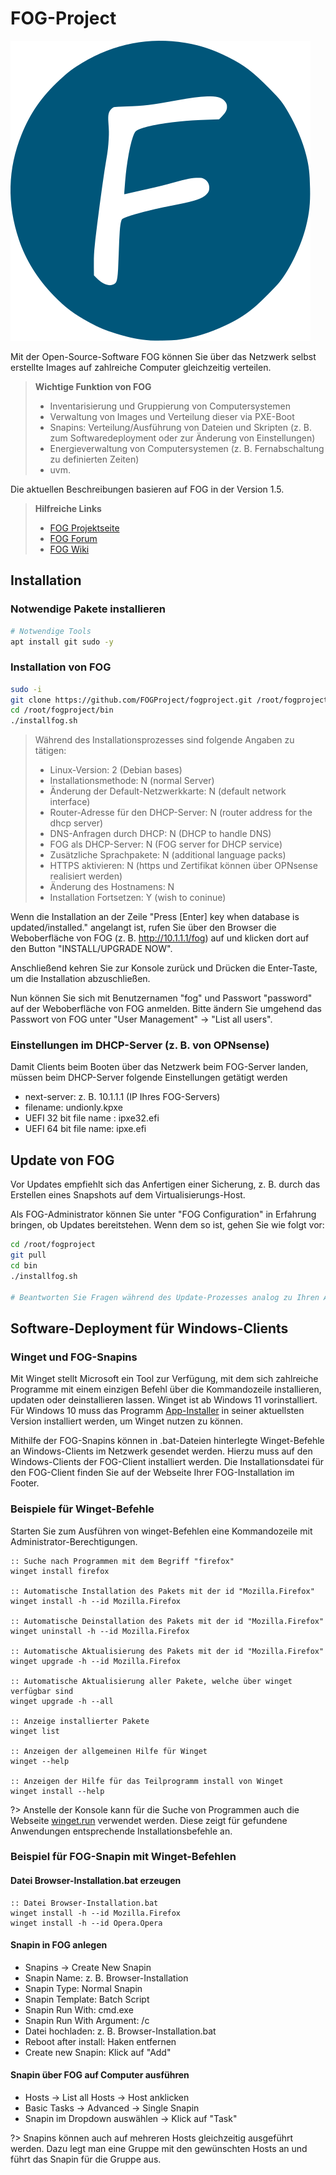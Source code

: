 # FOG-Project

![logo fog-project](../_media/logo_fog-project.png "Provided by fogproject.org")

Mit der Open-Source-Software FOG können Sie über das Netzwerk selbst erstellte Images auf zahlreiche Computer gleichzeitig verteilen. 

> **Wichtige Funktion von FOG**
> - Inventarisierung und Gruppierung von Computersystemen
> - Verwaltung von Images und Verteilung dieser via PXE-Boot
> - Snapins: Verteilung/Ausführung von Dateien und Skripten (z. B. zum Softwaredeployment oder zur Änderung von Einstellungen)
> - Energieverwaltung von Computersystemen (z. B. Fernabschaltung zu definierten Zeiten)
> - uvm.

Die aktuellen Beschreibungen basieren auf FOG in der Version 1.5.

> **Hilfreiche Links**
> - [FOG Projektseite](https://fogproject.org/)
> - [FOG Forum](https://forums.fogproject.org/)
> - [FOG Wiki](https://wiki.fogproject.org/)

## Installation

### Notwendige Pakete installieren

```bash
# Notwendige Tools
apt install git sudo -y
```

### Installation von FOG

```bash
sudo -i
git clone https://github.com/FOGProject/fogproject.git /root/fogproject
cd /root/fogproject/bin
./installfog.sh
```

> Während des Installationsprozesses sind folgende Angaben zu tätigen:
> - Linux-Version: 2 (Debian bases)
> - Installationsmethode: N (normal Server)
> - Änderung der Default-Netzwerkkarte: N (default network interface)
> - Router-Adresse für den DHCP-Server: N (router address for the dhcp server)
> - DNS-Anfragen durch DHCP: N (DHCP to handle DNS)
> - FOG als DHCP-Server: N (FOG server for DHCP service)
> - Zusätzliche Sprachpakete: N (additional language packs)
> - HTTPS aktivieren: N (https und Zertifikat können über OPNsense realisiert werden)
> - Änderung des Hostnamens: N
> - Installation Fortsetzen: Y (wish to coninue)

Wenn die Installation an der Zeile "Press [Enter] key when database is updated/installed." angelangt ist, rufen Sie über den Browser die Weboberfläche von FOG (z. B. http://10.1.1.1/fog) auf und klicken dort auf den Button "INSTALL/UPGRADE NOW".

Anschließend kehren Sie zur Konsole zurück und Drücken die Enter-Taste, um die Installation abzuschließen.

Nun können Sie sich mit Benutzernamen "fog" und Passwort "password" auf der Weboberfläche von FOG anmelden. Bitte ändern Sie umgehend das Passwort von FOG unter "User Management" → "List all users".

### Einstellungen im DHCP-Server (z. B. von OPNsense)

Damit Clients beim Booten über das Netzwerk beim FOG-Server landen, müssen beim DHCP-Server folgende Einstellungen getätigt werden

- next-server: z. B. 10.1.1.1 (IP Ihres FOG-Servers)
- filename: undionly.kpxe
- UEFI 32 bit file name : ipxe32.efi
- UEFI 64 bit file name: ipxe.efi

## Update von FOG

Vor Updates empfiehlt sich das Anfertigen einer Sicherung, z. B. durch das Erstellen eines Snapshots auf dem Virtualisierungs-Host.

Als FOG-Administrator können Sie unter "FOG Configuration" in Erfahrung bringen, ob Updates bereitstehen. Wenn dem so ist, gehen Sie wie folgt vor:

```bash
cd /root/fogproject
git pull
cd bin
./installfog.sh

# Beantworten Sie Fragen während des Update-Prozesses analog zu Ihren Antworten beim Installationsprozess (s. oben).
```

## Software-Deployment für Windows-Clients

### Winget und FOG-Snapins
Mit Winget stellt Microsoft ein Tool zur Verfügung, mit dem sich zahlreiche Programme mit einem einzigen Befehl über die Kommandozeile installieren, updaten oder deinstallieren lassen. Winget ist ab Windows 11 vorinstalliert. Für Windows 10 muss das Programm [App-Installer](https://www.microsoft.com/en-us/p/app-installer/9nblggh4nns1) in seiner aktuellsten Version installiert werden, um Winget nutzen zu können. 

Mithilfe der FOG-Snapins können in .bat-Dateien hinterlegte Winget-Befehle an Windows-Clients im Netzwerk gesendet werden. Hierzu muss auf den Windows-Clients der FOG-Client installiert werden. Die Installationsdatei für den FOG-Client finden Sie auf der Webseite Ihrer FOG-Installation im Footer.

### Beispiele für Winget-Befehle

Starten Sie zum Ausführen von winget-Befehlen eine Kommandozeile mit Administrator-Berechtigungen.

```batch
:: Suche nach Programmen mit dem Begriff "firefox"
winget install firefox

:: Automatische Installation des Pakets mit der id "Mozilla.Firefox"
winget install -h --id Mozilla.Firefox

:: Automatische Deinstallation des Pakets mit der id "Mozilla.Firefox"
winget uninstall -h --id Mozilla.Firefox

:: Automatische Aktualisierung des Pakets mit der id "Mozilla.Firefox"
winget upgrade -h --id Mozilla.Firefox

:: Automatische Aktualisierung aller Pakete, welche über winget verfügbar sind
winget upgrade -h --all

:: Anzeige installierter Pakete
winget list

:: Anzeigen der allgemeinen Hilfe für Winget
winget --help

:: Anzeigen der Hilfe für das Teilprogramm install von Winget
winget install --help
```

?> Anstelle der Konsole kann für die Suche von Programmen auch die Webseite [winget.run](https://winget.run/) verwendet werden. Diese zeigt für gefundene Anwendungen entsprechende Installationsbefehle an.

### Beispiel für FOG-Snapin mit Winget-Befehlen

#### Datei Browser-Installation.bat erzeugen

```batch
:: Datei Browser-Installation.bat
winget install -h --id Mozilla.Firefox
winget install -h --id Opera.Opera
```

#### Snapin in FOG anlegen

- Snapins → Create New Snapin
- Snapin Name: z. B. Browser-Installation
- Snapin Type: Normal Snapin
- Snapin Template: Batch Script
- Snapin Run With: cmd.exe
- Snapin Run With Argument: /c
- Datei hochladen: z. B. Browser-Installation.bat
- Reboot after install: Haken entfernen
- Create new Snapin: Klick auf "Add"

#### Snapin über FOG auf Computer ausführen

- Hosts → List all Hosts → Host anklicken
- Basic Tasks → Advanced → Single Snapin
- Snapin im Dropdown auswählen → Klick auf "Task"

?> Snapins können auch auf mehreren Hosts gleichzeitig ausgeführt werden. Dazu legt man eine Gruppe mit den gewünschten Hosts an und führt das Snapin für die Gruppe aus.